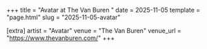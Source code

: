+++
title = "Avatar at The Van Buren "
date = 2025-11-05
template = "page.html"
slug = "2025-11-05-avatar"

[extra]
artist = "Avatar"
venue = "The Van Buren"
venue_url = "https://www.thevanburen.com/"
+++
